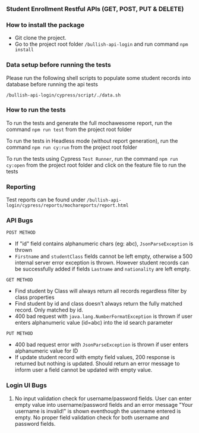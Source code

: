 ### Student Enrollment Restful APIs (GET, POST, PUT  & DELETE)

### How to install the package
- Git clone the project.
- Go to the project root folder `/bullish-api-login` and run command ```npm install```

### Data setup before running the tests
Please run the following shell scripts to populate some student records into database before running the api tests

`/bullish-api-login/cypress/script/./data.sh`

### How to run the tests

To run the tests and generate the full mochawesome report, run the command ```npm run test``` from the project root folder

To run the tests in Headless mode (without report generation), run the command ```npm run cy:run``` from the project root folder

To run the tests using Cypress `Test Runner`, run the command ```npm run cy:open``` from the project root folder and click on the feature file to run the tests

### Reporting
Test reports can be found under `/bullish-api-login/cypress/reports/mochareports/report.html`

### API Bugs
`POST METHOD`
-  If "id" field contains alphanumeric chars (eg: abc), `JsonParseException` is thrown
- `Firstname` and `studentClass` fields cannot be left empty, otherwise a 500 internal server error exception is thrown. However student records can be successfully added if fields `Lastname` and `nationality` are left empty.

`GET METHOD`
-  Find student by Class will always return all records regardless filter by class properties
-  Find student by id and class doesn't always return the fully matched record. Only matched by id.
-  400 bad request with `java.lang.NumberFormatException` is thrown if user enters alphanumeric value (id=abc) into the id search parameter

`PUT METHOD`
-  400 bad request error with `JsonParseException` is thrown if user enters alphanumeric value for ID
- If update student record with empty field values, 200 response is returned but nothing is updated. Should return an error message to inform user a field cannot be updated with empty value.

### Login UI Bugs
1. No input validation check for username/password fields. User can enter empty value into username/password fields and an error message "Your username is invalid!" is shown eventhough the username entered is empty. No proper field validation check for both username and password fields.
